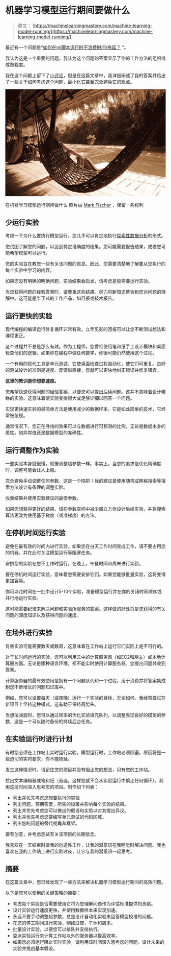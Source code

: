 # 机器学习模型运行期间要做什么

> 原文： [https://machinelearningmastery.com/machine-learning-model-running/](https://machinelearningmastery.com/machine-learning-model-running/)

最近有一个问题是“[如何在ml脚本运行时不浪费时间/拖延？](http://www.reddit.com/r/MachineLearning/comments/2uznyb/how_to_not_wastetimeprocrastinate_while_ml/) “。

我认为这是一个重要的问题。我认为这个问题的答案显示了你的工作方法的组织或成熟程度。

我在这个问题上留下了[小评论](http://www.reddit.com/r/MachineLearning/comments/2uznyb/how_to_not_wastetimeprocrastinate_while_ml/cof6co0)，但是在这篇文章中，我详细阐述了我的答案并给出了一些关于如何考虑这个问题，最小化它甚至完全避免它的观点。

[![What to do during machine learning model runs](img/9d69ff3c47ec6f6b40ef7218127e3a17.jpg)](https://3qeqpr26caki16dnhd19sv6by6v-wpengine.netdna-ssl.com/wp-content/uploads/2015/02/What-to-do-during-machine-learning-model-runs.jpg)

在机器学习模型运行期间做什么
照片由 [Mark Fischer](https://www.flickr.com/photos/fischerfotos/7519614160) ，保留一些权利

## 少运行实验

考虑一下为什么要执行模型运行。您几乎可以肯定地执行[探索性数据分析](http://machinelearningmastery.com/understand-problem-get-better-results-using-exploratory-data-analysis/ "Understand Your Problem and Get Better Results Using Exploratory Data Analysis")的形式。

您试图了解您的问题，以达到特定准确度的结果。您可能需要报告结果，或者您可能希望模型可以运行。

您的实验旨在教您一些有关该问题的信息。因此，您需要清楚地了解要从您执行的每个实验中学习的内容。

如果您没有明确的明确问题，实验结果会启发，请考虑是否需要运行实验。

当您获得问题的经验答案时，请尊重这些结果。尽力将新知识整合到您对问题的理解中。这可能是半正式的工作产品，如日报或技术报告。

## 运行更快的实验

现代编程的编译运行修复循环非常有效。立竿见影的回报可以让您不断测试想法和课程更正。

这个过程并不总是那么有效。作为工程师，您曾经使用笔和纸手工设计模块和桌面检查他们的逻辑。如果你在编程中做任何数学，你很可能仍然使用这个过程。

一个有用的现代工具是单元测试，它使桌面检查过程自动化，使它们可重复。良好的测试设计的准则是速度。反馈越直接，您就可以更快地纠正错误并修复错误。

**这里的教训是你想要速度。**

您希望快速获得问题的经验答案，以便您可以提出后续问题。这并不意味着设计糟糕的实验。这意味着使实验变得很大或足够详细以回答一个问题。

实现更快速实验的最简单方法是使用减少的数据样本。它是如此简单的技术，它经常被忽视。

通常情况下，您正在寻找的效果可以与数据进行可预测的比例，无论是数据本身的属性，如异常值还是数据模型的准确性。

## 运行调整作为实验

一些实验本身就很慢，就像调整超参数一样。事实上，当您的追求是优化精确度时，调整可能会让人上瘾。

完全避免手动调整任何参数，这是一个陷阱！我的建议是使用随机或网格搜索等搜索方法设计有条理的调整实验。

收集结果并使用实验建议的最佳参数。

如果您想获得更好的结果，请在参数空间中减少超立方体设计后续实验，并将搜​​索算法更改为使用基于梯度（或准梯度）的方法。

## 在停机时间运行实验

避免在最有效的时间内进行实验。如果您在白天工作时间完成工作，请不要占用您的机器，并在此时关注模型运行等阻塞任务。

安排您的实验在您不工作时运行。在晚上，午餐时间和周末进行实验。

要在停机时间运行实验，意味着您需要安排它们。如果您能够批量实验，这将变得更加容易。

你可以花时间在一批中设计5-10个实验，准备模型运行并在你的关闭时间顺序或并行地运行实验。

这可能需要纪律来解决问题和实验所服务的答案。这样做的好处将是您获得的有关问题的深度知识以及获得问题的速度。

## 在场外进行实验

有些实验可能需要数天或数周，这意味着在工作站上运行它们实际上是不可行的。

对于长时间运行的实验，您可以利用云中的计算服务器（如EC2和朋友）或本地计算服务器。无论是哪种语言环境，都不能实时使用计算服务器。您提出问题并收到答案。

计算服务器的最有效使用是拥有一个问题队列和一个过程，用于消费并将答案集成到您不断增长的问题知识库中。

例如，您可以设置每天（或夜晚）运行一个实验的目标，无论如何。我经常尝试在新项目上坚持这种模式。这有助于保持高势头。

当想法减弱时，您可以通过轻率的优化实验填充队列，以调整表现良好的模型的参数，这是一个可以随时备份的持续后台任务。

## 在实验运行时进行计划

有时您必须在工作站上实时运行实验。模型运行时，工作站必须阻塞。原因将是一些迫切的实时要求，你不能拖延。

发生这种情况时，请记住您的项目并没有阻止您的想法，只有您的工作站。

拉出文本编辑器或笔和纸（首选，这样您就不会从实验运行中偷走任何循环）。利用这段时间深入思考您的项目。制作如下列表：

*   列出并优先考虑您想要执行的实验
*   列出问题，预期答案，所需的设置并影响每个实验的结果。
*   列出并优先考虑您可以做出的假设和实验以对其提出异议。
*   列出并优先考虑您要编写单元测试的代码区域。
*   列出您的问题的替代视角和框架。

要有创意，并考虑测试有关该项目的长期信念。

我喜欢在一天结束时做我的创造性工作，让我的潜意识在我睡觉时解决问题。我也喜欢在我的工作站上进行实验过夜，让它与我的潜意识一起思考。

## 摘要

在这篇文章中，您已经发现了一些方法来解决机器学习模型运行期间的高效问题。

以下是您可以使用的关键策略的摘要：

*   考虑每个实验是否需要使用它将为您理解问题作为评估标准提供的贡献。
*   设计实验运行速度更快，并使用数据样本来实现加速。
*   永远不要手动调整超参数，总是设计自动化实验来回答模型校准的问题。
*   在您的停工期间进行实验，例如过夜，午休和周末。
*   批量设计实验，以便您可以排队并安排执行。
*   委派实验运行来计算工作站以外的服务器以提高效率。
*   如果您必须运行阻止实时实验，请利用该时间深入思考您的问题，设计未来的实验并挑战基本假设。